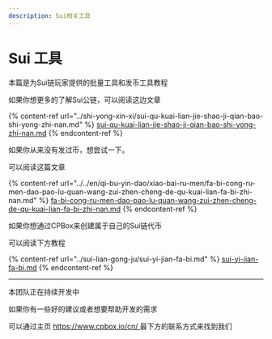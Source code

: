 ```yaml
---
description: Sui相关工具
---
```


# Sui 工具

本篇是为Sui链玩家提供的批量工具和发币工具教程

如果你想更多的了解Sui公链，可以阅读这边文章

{% content-ref url="../shi-yong-xin-xi/sui-qu-kuai-lian-jie-shao-ji-qian-bao-shi-yong-zhi-nan.md" %}
[sui-qu-kuai-lian-jie-shao-ji-qian-bao-shi-yong-zhi-nan.md](../shi-yong-xin-xi/sui-qu-kuai-lian-jie-shao-ji-qian-bao-shi-yong-zhi-nan.md)
{% endcontent-ref %}

如果你从来没有发过币，想尝试一下。

可以阅读这篇文章

{% content-ref url="../../en/qi-bu-yin-dao/xiao-bai-ru-men/fa-bi-cong-ru-men-dao-pao-lu-quan-wang-zui-zhen-cheng-de-qu-kuai-lian-fa-bi-zhi-nan.md" %}
[fa-bi-cong-ru-men-dao-pao-lu-quan-wang-zui-zhen-cheng-de-qu-kuai-lian-fa-bi-zhi-nan.md](../../en/qi-bu-yin-dao/xiao-bai-ru-men/fa-bi-cong-ru-men-dao-pao-lu-quan-wang-zui-zhen-cheng-de-qu-kuai-lian-fa-bi-zhi-nan.md)
{% endcontent-ref %}

如果你想通过CPBox来创建属于自己的Sui链代币

可以阅读下方教程

{% content-ref url="../sui-lian-gong-ju/sui-yi-jian-fa-bi.md" %}
[sui-yi-jian-fa-bi.md](../sui-lian-gong-ju/sui-yi-jian-fa-bi.md)
{% endcontent-ref %}

***

本团队正在持续开发中

如果你有一些好的建议或者想要帮助开发的需求

可以通过主页 [https://www.cpbox.io/cn/ ](https://www.cpbox.io/cn/)最下方的联系方式来找到我们
